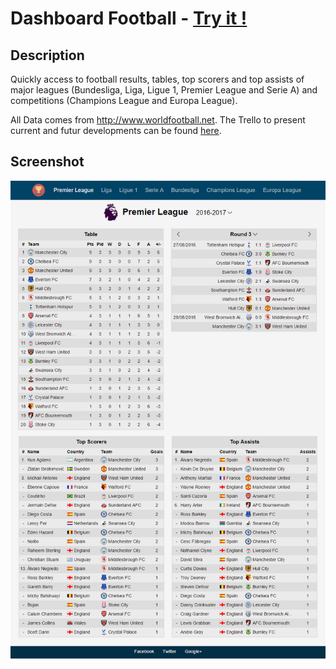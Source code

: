 # Dashboard Football - <a href="http://dashboardfootball.com">Try it !</a>

## Description

Quickly access to football results, tables, top scorers and top assists of major leagues (Bundesliga, Liga, Ligue 1, Premier League and Serie A) and competitions (Champions League and Europa League).

All Data comes from http://www.worldfootball.net. The Trello to present current and futur developments can be found <a href="https://trello.com/b/Zf9OTx1Q/public-trello-dashboardfootball-com">here</a>. 

## Screenshot

![alt tag](https://raw.githubusercontent.com/Softcadbury/EPortfolio/master/EPortfolio/Content/Images/preview/football-dashboard.png)
